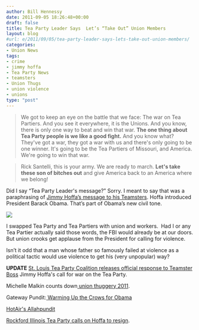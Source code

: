 ```yaml
---
author: Bill Hennessy
date: 2011-09-05 18:26:48+00:00
draft: false
title: Tea Party Leader Says  Let’s “Take Out” Union Members
layout: blog
#url: e/2011/09/05/tea-party-leader-says-lets-take-out-union-members/
categories:
- Union News
tags:
- crime
- jimmy hoffa
- Tea Party News
- teamsters
- Union Thugs
- union violence
- unions
type: "post"
---
```


> We got to keep an eye on the battle that we face: The war on Tea Partiers. And you see it everywhere, it is the Unions. And you know, there is only one way to beat and win that war. **The one thing about Tea Party people is we like a good fight.** And you know what? They've got a war, they got a war with us and there's only going to be one winner. It's going to be the Tea Partiers of Missouri, and America. We're going to win that war.





> Rick Santelli, this is your army. We are ready to march. **Let's take these son of bitches out** and give America back to an America where we belong!



Did I say “Tea Party Leader's message?” Sorry. I meant to say that was a paraphrasing of [Jimmy Hoffa’s message to his Teamsters](https://www.realclearpolitics.com/video/2011/09/05/jimmy_hoffa_at_obama_event_on_gop_lets_take_these_son_of_bitches_out.html). Hoffa introduced President Barack Obama. That’s part of Obama’s new civil tone.

[![](https://19015-hennessysview.hennessysview.com/wp-content/uploads/2011/09/Jim-Hoffa-Jr.jpg)
](https://19015-hennessysview.hennessysview.com/wp-content/uploads/2011/09/Jim-Hoffa-Jr.jpg)

I swapped Tea Party and Tea Partiers with union and workers.  Had I or any Tea Partier actually said those words, the FBI would already be at our doors. But union crooks get applause from the President for calling for violence.

Isn’t it odd that a man whose father so famously failed at violence as a political tactic would use violence to get his (very unpopular) way?

**UPDATE** [St. Louis Tea Party Coalition releases official response to Teamster Boss](https://stlouisteaparty.com/2011/09/05/press-release-response-to-jimmy-hoffas-call-for-war/) Jimmy Hoffa's call for war on the Tea Party.

Michelle Malkin counts down[ union thuggery 2011](https://michellemalkin.com/2011/09/05/happy-labor-day-top-10-union-thug-moments-of-the-year/).

Gateway Pundit:[ Warming Up the Crows for Obama](https://www.thegatewaypundit.com/2011/09/teamster-leader-jimmy-hoffa-on-tea-party-take-these-son-of-a-bitches-out/)

[HotAir's Allahpundit](https://hotair.com/archives/2011/09/05/hoffa-at-obama-rally-we-need-to-take-these-tea-party-sons-of-bitches-out/)

[Rockford Illinois Tea Party calls on Hoffa to resign](https://dailycaller.com/2011/09/05/tea-party-group-to-hoffa-resign/).










